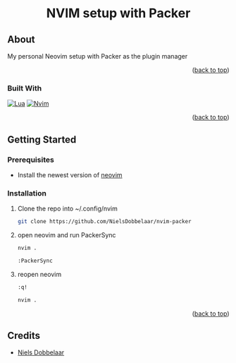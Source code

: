 <a name="readme-top"></a>

<br />
<div align="center">
  <h1 align="center">NVIM setup with Packer</h1>
</div>

## About

My personal Neovim setup with Packer as the plugin manager

<p align="right">(<a href="#readme-top">back to top</a>)</p>

### Built With

[![Lua][Lua]][Lua-url]
[![Nvim][Nvim]][Nvim-url]

<p align="right">(<a href="#readme-top">back to top</a>)</p>

## Getting Started

### Prerequisites

- Install the newest version of [neovim](https://github.com/neovim/neovim/blob/master/INSTALL.md)

### Installation

1. Clone the repo into ~/.config/nvim
   ```sh
   git clone https://github.com/NielsDobbelaar/nvim-packer
   ```
2. open neovim and run PackerSync
   ```sh
   nvim .
   ```
   ```sh
   :PackerSync
   ```
3. reopen neovim
   ```sh
   :q!
   ```
   ```sh
   nvim .
   ```

<p align="right">(<a href="#readme-top">back to top</a>)</p>

## Credits

- [Niels Dobbelaar](https://github.com/NielsDobbelaar)

[Lua]: https://img.shields.io/badge/lua-020278?style=for-the-badge&logo=lua&logoColor=ffffff
[Lua-url]: https://www.lua.org/
[Nvim]: https://img.shields.io/badge/Neovim-111919?style=for-the-badge&logo=neovim&logoColor=ffffff
[Nvim-url]: https://neovim.io/
